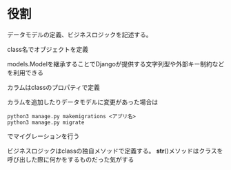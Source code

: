 # 役割
データモデルの定義、ビジネスロジックを記述する。

class名でオブジェクトを定義

models.Modelを継承することでDjangoが提供する文字列型や外部キー制約などを利用できる

カラムはclassのプロパティで定義

カラムを追加したりデータモデルに変更があった場合は
```
python3 manage.py makemigrations <アプリ名>
python3 manage.py migrate
```
でマイグレーションを行う

ビジネスロジックはclassの独自メソッドで定義する。
__str__()メソッドはクラスを呼び出した際に何かをするものだった気がする